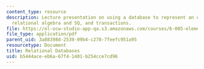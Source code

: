 ```yaml
---
content_type: resource
description: Lecture presentation on using a database to represent an object model,
  relational algebra and SQ, and transactions.
file: https://ol-ocw-studio-app-qa.s3.amazonaws.com/courses/6-005-elements-of-software-construction-fall-2008/b5444aceeb6a67f41401b254cce7cd96_MIT6_005f08_lec22.pdf
file_type: application/pdf
parent_uid: 3a88398d-2539-09b4-c278-7feefc951a95
resourcetype: Document
title: Relational Databases
uid: b5444ace-eb6a-67f4-1401-b254cce7cd96
---
```

